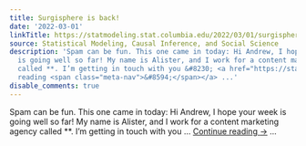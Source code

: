 ```yaml
---
title: Surgisphere is back!
date: '2022-03-01'
linkTitle: https://statmodeling.stat.columbia.edu/2022/03/01/surgisphere-is-back/
source: Statistical Modeling, Causal Inference, and Social Science
description: 'Spam can be fun. This one came in today: Hi Andrew, I hope your week
  is going well so far! My name is Alister, and I work for a content marketing agency
  called **. I’m getting in touch with you &#8230; <a href="https://statmodeling.stat.columbia.edu/2022/03/01/surgisphere-is-back/">Continue
  reading <span class="meta-nav">&#8594;</span></a> ...'
disable_comments: true
---
```

Spam can be fun. This one came in today: Hi Andrew, I hope your week is going well so far! My name is Alister, and I work for a content marketing agency called **. I’m getting in touch with you &#8230; <a href="https://statmodeling.stat.columbia.edu/2022/03/01/surgisphere-is-back/">Continue reading <span class="meta-nav">&#8594;</span></a> ...